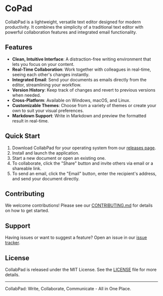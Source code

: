 # CoPad

CollabPad is a lightweight, versatile text editor designed for modern productivity. It combines the simplicity of a traditional text editor with powerful collaboration features and integrated email functionality.

## Features

- **Clean, Intuitive Interface**: A distraction-free writing environment that lets you focus on your content.
- **Real-Time Collaboration**: Work together with colleagues in real-time, seeing each other's changes instantly.
- **Integrated Email**: Send your documents as emails directly from the editor, streamlining your workflow.
- **Version History**: Keep track of changes and revert to previous versions when needed.
- **Cross-Platform**: Available on Windows, macOS, and Linux.
- **Customizable Themes**: Choose from a variety of themes or create your own to suit your visual preferences.
- **Markdown Support**: Write in Markdown and preview the formatted result in real-time.

## Quick Start

1. Download CollabPad for your operating system from our [releases page](link-to-releases).
2. Install and launch the application.
3. Start a new document or open an existing one.
4. To collaborate, click the "Share" button and invite others via email or a shareable link.
5. To send an email, click the "Email" button, enter the recipient's address, and send your document directly.

## Contributing

We welcome contributions! Please see our [CONTRIBUTING.md](link-to-contributing) for details on how to get started.

## Support

Having issues or want to suggest a feature? Open an issue in our [issue tracker](link-to-issues).

## License

CollabPad is released under the MIT License. See the [LICENSE](link-to-license) file for more details.

---

CollabPad: Write, Collaborate, Communicate - All in One Place.
